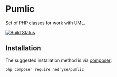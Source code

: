 # Pumlic #

Set of PHP classes for work with UML.

[![Build Status](https://travis-ci.org/nedryse/pumlic.png?branch=master)](https://travis-ci.org/nedryse/pumlic)

## Installation

The suggested installation method is via [composer](https://getcomposer.org/):

```sh
php composer require nedryse/pumlic
```